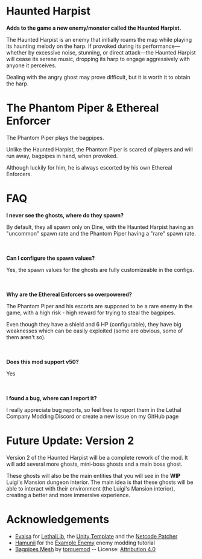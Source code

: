 # Haunted Harpist
**Adds to the game a new enemy/monster called the Haunted Harpist.**
<p>The Haunted Harpist is an enemy that initially roams the map while playing its haunting melody on the harp. If provoked during its performance—whether by excessive noise, stunning, or direct attack—the Haunted Harpist will cease its serene music, dropping its harp to engage aggressively with anyone it perceives.</p>

<p>Dealing with the angry ghost may prove difficult, but it is worth it to obtain the harp.</p>

# The Phantom Piper & Ethereal Enforcer
The Phantom Piper plays the bagpipes.

Unlike the Haunted Harpist, the Phantom Piper is scared of players and will run away, bagpipes in hand, when provoked.

Although luckily for him, he is always escorted by his own Ethereal Enforcers.

# FAQ

**I never see the ghosts, where do they spawn?**

By default, they all spawn only on Dine, with the Haunted Harpist having an "uncommon" spawn rate and the Phantom Piper having a "rare" spawn rate.

<br></br>
**Can I configure the spawn values?**

Yes, the spawn values for the ghosts are fully customizeable in the configs.

<br></br>
**Why are the Ethereal Enforcers so overpowered?**

The Phantom Piper and his escorts are supposed to be a rare enemy in the game, with a high risk - high reward for trying to steal the bagpipes.

Even though they have a shield and 6 HP (configurable), they have big weaknesses which can be easily exploited (some are obvious, some of them aren't so).

<br></br>
**Does this mod support v50?**

Yes

<br></br>
**I found a bug, where can I report it?**

I really appreciate bug reports, so feel free to report them in the Lethal Company Modding Discord or create a new issue on my GitHub page

# Future Update: Version 2

Version 2 of the Haunted Harpist will be a complete rework of the mod. It will add several more ghosts, mini-boss ghosts and a main boss ghost.

These ghosts will also be the main entities that you will see in the **WIP** Luigi's Mansion dungeon interior. The main idea is that these ghosts will be able to interact with their environment (the Luigi's Mansion interior), creating a better and more immersive experience.

# Acknowledgements

- [Evaisa](https://github.com/EvaisaDev) for [LethalLib](https://github.com/EvaisaDev/LethalLib), the [Unity Template](https://github.com/EvaisaDev/LethalCompanyUnityTemplate) and the [Netcode Patcher](https://github.com/EvaisaDev/UnityNetcodePatcher)
- [Hamunii](https://github.com/Hamunii) for the [Example Enemy](https://lethal.wiki/dev/apis/lethallib/custom-enemies/overview) enemy modding tutorial
- [Bagpipes Mesh](https://sketchfab.com/3d-models/bagpipes-mesh-free-to-download-48214a76a8694f64be9fe75225a51a57) by [torquemod](https://sketchfab.com/torquemod) -- License: [Attribution 4.0](https://creativecommons.org/licenses/by/4.0/)